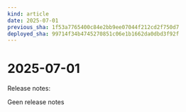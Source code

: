 ```yaml
---
kind: article
date: 2025-07-01
previous_sha: 1f53a7765400c84e2bb9ee07044f212cd2f750d7
deployed_sha: 99714f34b4745270851c06e1b1662da0dbd3f92f
---
```


# 2025-07-01

Release notes:

Geen release notes
